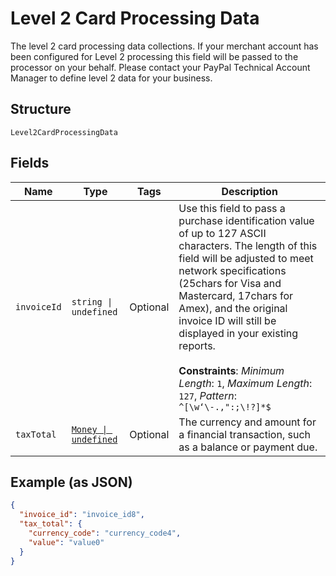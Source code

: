 
# Level 2 Card Processing Data

The level 2 card processing data collections. If your merchant account has been configured for Level 2 processing this field will be passed to the processor on your behalf. Please contact your PayPal Technical Account Manager to define level 2 data for your business.

## Structure

`Level2CardProcessingData`

## Fields

| Name | Type | Tags | Description |
|  --- | --- | --- | --- |
| `invoiceId` | `string \| undefined` | Optional | Use this field to pass a purchase identification value of up to 127 ASCII characters. The length of this field will be adjusted to meet network specifications (25chars for Visa and Mastercard, 17chars for Amex), and the original invoice ID will still be displayed in your existing reports.<br><br>**Constraints**: *Minimum Length*: `1`, *Maximum Length*: `127`, *Pattern*: `^[\w‘\-.,":;\!?]*$` |
| `taxTotal` | [`Money \| undefined`](../../doc/models/money.md) | Optional | The currency and amount for a financial transaction, such as a balance or payment due. |

## Example (as JSON)

```json
{
  "invoice_id": "invoice_id8",
  "tax_total": {
    "currency_code": "currency_code4",
    "value": "value0"
  }
}
```

